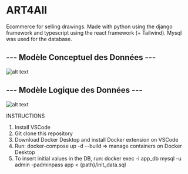 # ART4All
Ecommerce for selling drawings. Made with python using the django framework and typescript using the react framework (+ Tailwind). Mysql was used for the database.

## --- Modèle Conceptuel des Données ---
![alt text](https://res.cloudinary.com/dafiqfkwf/image/upload/v1718973588/Capture_d_%C3%A9cran_2024-06-21_143908_powmrj.png)

## --- Modèle Logique des Données ---
![alt text](https://res.cloudinary.com/dafiqfkwf/image/upload/v1718873787/Capture_d_%C3%A9cran_2024-06-20_105624_e2vr2v.png)

INSTRUCTIONS
1) Install VSCode
2) Git clone this repository
3) Download Docker Desktop and install Docker extension on VSCode
4) Run: docker-compose up -d --build => manage containers on Docker Desktop
5) To insert initial values in the DB, run: docker exec -i app_db mysql -u admin -padminpass app < {path}/init_data.sql
